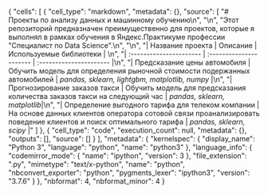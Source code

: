 {
 "cells": [
  {
   "cell_type": "markdown",
   "metadata": {},
   "source": [
    "# Проекты по анализу данных и машинному обучению\n",
    "\n",
    "Этот репозиторий предназначен преимущественно для проектов, которые я выполнял в рамках обучения в Яндекс.Практикуме профессии \"Специалист по Data Science\".\n",
    "\n",
    "| Название проекта | Описание | Используемые библиотеки | \n",
    "| :---------------------- | :---------------------- | :---------------------- |\n",
    "| Предсказание цены автомобиля | Обучить модель для определения рыночной стоимости подержанных автомобилей | *pandas, sklearn, lightgbm, matplotlib, numpy* |\n",
    "| Прогнозирование заказов такси | Обучить модель для предсказания количества заказов такси на следующий час | *pandas, sklearn, matplotlib*|\n",
    "| Определение выгодного тарифа для телеком компании | На основе данных клиентов оператора сотовой связи проанализировать поведение клиентов и поиск оптимального тарифа | *pandas, sklearn, scipy* |"
   ]
  },
  {
   "cell_type": "code",
   "execution_count": null,
   "metadata": {},
   "outputs": [],
   "source": []
  }
 ],
 "metadata": {
  "kernelspec": {
   "display_name": "Python 3",
   "language": "python",
   "name": "python3"
  },
  "language_info": {
   "codemirror_mode": {
    "name": "ipython",
    "version": 3
   },
   "file_extension": ".py",
   "mimetype": "text/x-python",
   "name": "python",
   "nbconvert_exporter": "python",
   "pygments_lexer": "ipython3",
   "version": "3.7.6"
  }
 },
 "nbformat": 4,
 "nbformat_minor": 4
}
